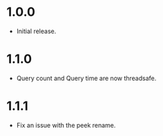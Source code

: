 # 1.0.0

- Initial release.

# 1.1.0

- Query count and Query time are now threadsafe.

# 1.1.1

- Fix an issue with the peek rename.

